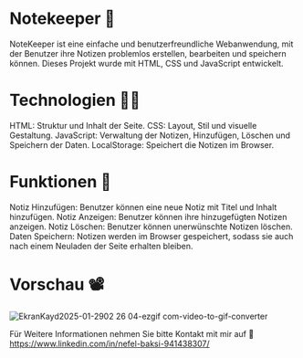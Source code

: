 # Notekeeper 📝
NoteKeeper ist eine einfache und benutzerfreundliche Webanwendung, mit der Benutzer ihre Notizen problemlos erstellen, bearbeiten und speichern können. Dieses Projekt wurde mit HTML, CSS und JavaScript entwickelt.

# Technologien 👩‍💻

HTML: Struktur und Inhalt der Seite.
CSS: Layout, Stil und visuelle Gestaltung.
JavaScript: Verwaltung der Notizen, Hinzufügen, Löschen und Speichern der Daten.
LocalStorage: Speichert die Notizen im Browser.


# Funktionen 📌

Notiz Hinzufügen: Benutzer können eine neue Notiz mit Titel und Inhalt hinzufügen.
Notiz Anzeigen: Benutzer können ihre hinzugefügten Notizen anzeigen.
Notiz Löschen: Benutzer können unerwünschte Notizen löschen.
Daten Speichern: Notizen werden im Browser gespeichert, sodass sie auch nach einem Neuladen der Seite erhalten bleiben.


# Vorschau 📽️
![EkranKayd2025-01-2902 26 04-ezgif com-video-to-gif-converter](https://github.com/user-attachments/assets/3793f82a-9ecf-4c31-a635-212d2ec35105)

Für Weitere Informationen nehmen Sie bitte Kontakt mit mir auf 🦋
https://www.linkedin.com/in/nefel-baksi-941438307/
